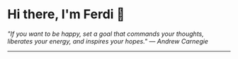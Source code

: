 <h1>Hi there, I'm Ferdi 👋</h1>

<p><em>
  "If you want to be happy, set a goal that commands your thoughts, liberates your energy, and inspires your hopes." — Andrew Carnegie
</em></p>

---
